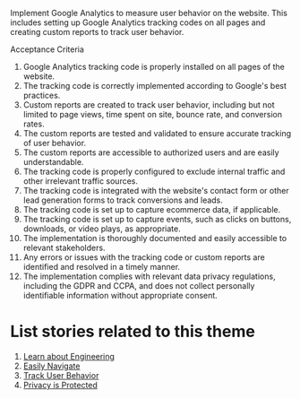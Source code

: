 Implement Google Analytics to measure user behavior on the website. This includes setting up Google Analytics tracking codes on all pages and creating custom reports to track user behavior.

Acceptance Criteria 

1. Google Analytics tracking code is properly installed on all pages of the website.
2. The tracking code is correctly implemented according to Google's best practices.
3. Custom reports are created to track user behavior, including but not limited to page views, time spent on site, bounce rate, and conversion rates.
4. The custom reports are tested and validated to ensure accurate tracking of user behavior.
5. The custom reports are accessible to authorized users and are easily understandable.
6. The tracking code is properly configured to exclude internal traffic and other irrelevant traffic sources.
7. The tracking code is integrated with the website's contact form or other lead generation forms to track conversions and leads.
8. The tracking code is set up to capture ecommerce data, if applicable.
9. The tracking code is set up to capture events, such as clicks on buttons, downloads, or video plays, as appropriate.
10. The implementation is thoroughly documented and easily accessible to relevant stakeholders.
11. Any errors or issues with the tracking code or custom reports are identified and resolved in a timely manner.
12. The implementation complies with relevant data privacy regulations, including the GDPR and CCPA, and does not collect personally identifiable information without appropriate consent.

# List stories related to this theme
1. [Learn about Engineering](stories/learn.md)
2. [Easily Navigate](stories/navigate.md)
3. [Track User Behavior](stories/analytics.md)
4. [Privacy is Protected](stories/privacy.md)